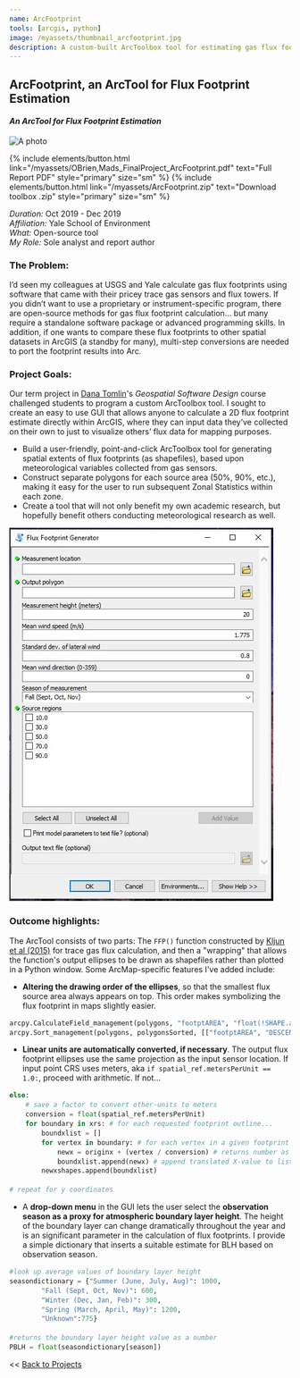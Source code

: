 ```yaml
---
name: ArcFootprint
tools: [arcgis, python]
image: /myassets/thumbnail_arcfootprint.jpg
description: A custom-built ArcToolbox tool for estimating gas flux footprints directly within ArcMap.
---
```


## ArcFootprint, an ArcTool for Flux Footprint Estimation ##
#### *An ArcTool for Flux Footprint Estimation* 

![A photo](http://placekitten.com/400/375)

{% include elements/button.html link="/myassets/OBrien,Mads_FinalProject_ArcFootprint.pdf" text="Full Report PDF" style="primary" size="sm" %}
{% include elements/button.html link="/myassets/ArcFootprint.zip" text="Download toolbox .zip" style="primary" size="sm" %}

*Duration:* Oct 2019 - Dec 2019  
*Affiliation:* Yale School of Environment  
*What:* Open-source tool  
*My Role:* Sole analyst and report author

### The Problem:
I’d seen my colleagues at USGS and Yale calculate gas flux footprints using software that came with their pricey trace gas sensors and flux towers. If you didn’t want to use a proprietary or instrument-specific program, there are open-source methods for gas flux footprint calculation… but many require a standalone software package or advanced programming skills. In addition, if one wants to compare these flux footprints to other spatial datasets in ArcGIS (a standby for many), multi-step conversions are needed to port the footprint results into Arc.

### Project Goals:
Our term project in [Dana Tomlin](https://en.wikipedia.org/wiki/Dana_Tomlin)'s *Geospatial Software Design* course challenged students to program a custom ArcToolbox tool. I sought to create an easy to use GUI that allows anyone to calculate a 2D flux footprint estimate directly within ArcGIS, where they can input data they’ve collected on their own to just to visualize others’ flux data for mapping purposes.
* Build a user-friendly, point-and-click ArcToolbox tool for generating spatial extents of flux footprints (as shapefiles), based upon meteorological variables collected from gas sensors.
* Construct separate polygons for each source area (50%, 90%, etc.), making it easy for the user to run subsequent Zonal Statistics within each zone.
* Create a tool that will not only benefit my own academic research, but hopefully benefit others conducting meteorological research as well.  


![A photo](/myassets/fluxfootprintdialogbox.jpg)

### Outcome highlights:  
The ArcTool consists of two parts: The `FFP()` function constructed by [Kljun et al (2015)](https://gmd.copernicus.org/articles/8/3695/2015/) for trace gas flux calculation, and then a "wrapping" that allows the function's output ellipses to be drawn as shapefiles rather than plotted in a Python window. Some ArcMap-specific features I've added include:

* **Altering the drawing order of the ellipses**, so that the smallest flux source area always appears on top. This order makes symbolizing the flux footprint in maps slightly easier.

```python
arcpy.CalculateField_management(polygons, "footptAREA", "float(!SHAPE.area!)", "PYTHON")
arcpy.Sort_management(polygons, polygonsSorted, [["footptAREA", "DESCENDING"]])
```

* **Linear units are automatically converted, if necessary**. The output flux footprint ellipses use the same projection as the input sensor location. If input point CRS uses meters, aka  `if spatial_ref.metersPerUnit == 1.0:`, proceed with arithmetic. If not...

```python
else:
	# save a factor to convert other-units to meters
	conversion = float(spatial_ref.metersPerUnit) 
	for boundary in xrs: # for each requested footprint outline...
		boundxlist = []
		for vertex in boundary: # for each vertex in a given footprint outline...
			newx = originx + (vertex / conversion) # returns number as Double
			boundxlist.append(newx) # append translated X-value to list
		newxshapes.append(boundxlist)

# repeat for y coordinates
```


* A **drop-down menu** in the GUI lets the user select the **observation season as a proxy for atmospheric boundary layer height**. The height of the boundary layer can change dramatically throughout the year and is an significant parameter in the calculation of flux footprints.  I provide a simple dictionary that inserts a suitable estimate for BLH based on observation season.  

```python
#look up average values of boundary layer height
seasondictionary = {"Summer (June, July, Aug)": 1000,
		"Fall (Sept, Oct, Nov)": 600,
		"Winter (Dec, Jan, Feb)": 300,
		"Spring (March, April, May)": 1200,
		"Unknown":775} 

#returns the boundary layer height value as a number
PBLH = float(seasondictionary[season])
```  


<< [Back to Projects](/projects/)